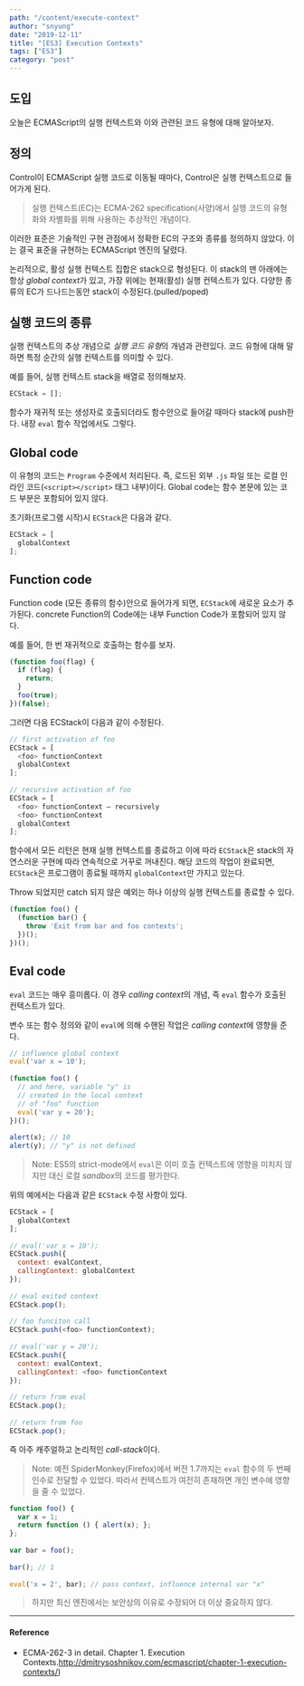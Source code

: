 ```yaml
---
path: "/content/execute-context"
author: "snyung"
date: "2019-12-11"
title: "[ES3] Execution Contexts"
tags: ["ES3"]
category: "post"
---
```


## 도입

오늘은 ECMAScript의 실행 컨텍스트와 이와 관련된 코드 유형에 대해 알아보자.

## 정의

Control이 ECMAScript 실행 코드로 이동될 때마다, Control은 실행 컨텍스트으로 들어가게 된다.

> 실행 컨텍스트(EC)는 ECMA-262 specification(사양)에서 실행 코드의 유형화와 차별화를 위해 사용하는 추상적인 개념이다.

이러한 표준은 기술적인 구현 관점에서 정확한 EC의 구조와 종류를 정의하지 않았다. 이는 결국 표준을 규현하는 ECMAScript 엔진의 달렸다.

논리적으로, 활성 실행 컨텍스트 집합은 stack으로 형성된다. 이 stack의 맨 아래에는 항상 *global context*가 있고, 가장 위에는 현재(활성) 실행 컨텍스트가 있다. 다양한 종류의 EC가 드나드는동안 stack이 수정된다.(pulled/poped)

## 실행 코드의 종류

실행 컨텍스트의 추상 개념으로 *실행 코드 유형*의 개념과 관련있다. 코드 유형에 대해 말하면 특정 순간의 실행 컨텍스트를 의미할 수 있다.

예를 들어, 실행 컨텍스트 stack을 배열로 정의해보자.

```js
ECStack = [];
```

함수가 재귀적 또는 생성자로 호출되더라도 함수안으로 들어갈 때마다 stack에 push한다. 내장 `eval` 함수 작업에서도 그렇다.

## Global code

이 유형의 코드는 `Program` 수준에서 처리된다. 즉, 로드된 외부 `.js` 파일 또는 로컬 인라인 코드(`<script></script>` 태그 내부)이다. Global code는 함수 본문에 있는 코드 부분은 포함되어 있지 않다.

초기화(프로그램 시작)시 `ECStack`은 다음과 같다.

```js
ECStack = [
  globalContext
];
```

## Function code

Function code (모든 종류의 함수)안으로 들어가게 되면, `ECStack`에 새로운 요소가 추가된다. concrete Function의 Code에는 내부 Function Code가 포함되어 있지 않다.

예를 들어, 한 번 재귀적으로 호출하는 함수를 보자.

```js
(function foo(flag) {
  if (flag) {
    return;
  }
  foo(true);
})(false);
```

그러면 다음 ECStack이 다음과 같이 수정된다.

```js
// first activation of foo
ECStack = [
  <foo> functionContext
  globalContext
];
  
// recursive activation of foo
ECStack = [
  <foo> functionContext – recursively 
  <foo> functionContext
  globalContext
];
```

함수에서 모든 리턴은 현재 실행 컨텍스트를 종료하고 이에 따라 `ECStack`은 stack의 자연스러운 구현에 따라 연속적으로 거꾸로 꺼내진다. 해당 코드의 작업이 완료되면, `ECStack`은 프로그램이 종료될 때까지 `globalContext`만 가지고 있는다.

Throw 되었지만 catch 되지 않은 예외는 하나 이상의 실행 컨텍스트를 종료할 수 있다.

```js
(function foo() {
  (function bar() {
    throw 'Exit from bar and foo contexts';
  })();
})();
```

## Eval code

`eval` 코드는 매우 흥미롭다. 이 경우 *calling context*의 개념, 즉 `eval` 함수가 호출된 컨텍스트가 있다.

변수 또는 함수 정의와 같이 `eval`에 의해 수핸된 작업은 *calling context*에 영향을 준다. 

```js
// influence global context
eval('var x = 10');
 
(function foo() {
  // and here, variable "y" is
  // created in the local context
  // of "foo" function
  eval('var y = 20');
})();
  
alert(x); // 10
alert(y); // "y" is not defined
```

> Note: ES5의 strict-mode에서 `eval`은 이미 호출 컨텍스트에 영향을 미치지 않지만 대신 로컬 *sandbox*의 코드를 평가한다.

위의 예에서는 다음과 같은 `ECStack` 수정 사항이 있다.

```js
ECStack = [
  globalContext
];
  
// eval('var x = 10');
ECStack.push({
  context: evalContext,
  callingContext: globalContext
});
 
// eval exited context
ECStack.pop();
 
// foo funciton call
ECStack.push(<foo> functionContext);
 
// eval('var y = 20');
ECStack.push({
  context: evalContext,
  callingContext: <foo> functionContext
});
 
// return from eval 
ECStack.pop();
 
// return from foo
ECStack.pop();
```

즉 아주 캐주얼하고 논리적인 *call-stack*이다.

> Note: 예전 SpiderMonkey(Firefox)에서 버전 1.7까지는 `eval` 함수의 두 번째 인수로 전달할 수 있었다. 따라서 컨텍스트가 여전히 존재하면 개인 변수에 영향을 줄 수 있었다.

```js
function foo() {
  var x = 1;
  return function () { alert(x); };
};
 
var bar = foo();
 
bar(); // 1
 
eval('x = 2', bar); // pass context, influence internal var "x"
```

> 하지만 최신 엔진에서는 보안상의 이유로 수정되어 더 이상 중요하지 않다.

---

#### Reference

- ECMA-262-3 in detail. Chapter 1. Execution Contexts.http://dmitrysoshnikov.com/ecmascript/chapter-1-execution-contexts/)


